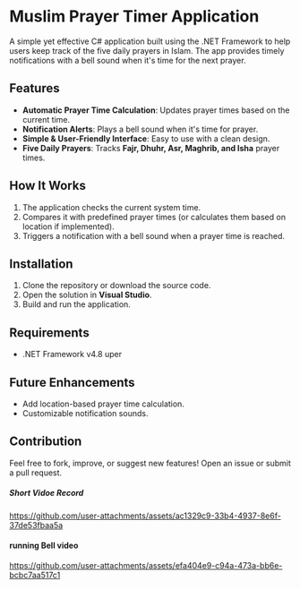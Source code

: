 # Muslim Prayer Timer Application  

A simple yet effective C# application built using the .NET Framework to help users keep track of the five daily prayers in Islam. The app provides timely notifications with a bell sound when it's time for the next prayer.  

## Features  
- **Automatic Prayer Time Calculation**: Updates prayer times based on the current time.  
- **Notification Alerts**: Plays a bell sound when it's time for prayer.  
- **Simple & User-Friendly Interface**: Easy to use with a clean design.  
- **Five Daily Prayers**: Tracks **Fajr, Dhuhr, Asr, Maghrib, and Isha** prayer times.  
 
## How It Works  
1. The application checks the current system time.  
2. Compares it with predefined prayer times (or calculates them based on location if implemented).  
3. Triggers a notification with a bell sound when a prayer time is reached.  

## Installation  
1. Clone the repository or download the source code.  
2. Open the solution in **Visual Studio**.  
3. Build and run the application.  

## Requirements  
- .NET Framework v4.8 uper

## Future Enhancements  
- Add location-based prayer time calculation.  
- Customizable notification sounds.

## Contribution  
Feel free to fork, improve, or suggest new features! Open an issue or submit a pull request.  

##### Short Vidoe Record

https://github.com/user-attachments/assets/ac1329c9-33b4-4937-8e6f-37de53fbaa5a


 #### running Bell video
 
 https://github.com/user-attachments/assets/efa404e9-c94a-473a-bb6e-bcbc7aa517c1


